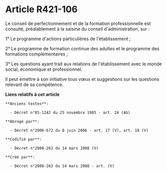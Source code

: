 # Article R421-106

Le conseil de perfectionnement et de la formation professionnelle est consulté, préalablement à la saisine du conseil
d'administration, sur :

1° Le programme d'actions particulières de l'établissement ;

2° Le programme de formation continue des adultes et le programme des formations complémentaires ;

3° Les questions ayant trait aux relations de l'établissement avec le monde social, économique et professionnel.

Il peut émettre à son initiative tous vœux et suggestions sur les questions relevant de sa compétence.

**Liens relatifs à cet article**

	**Anciens textes**:

	  - Décret n°85-1242 du 25 novembre 1985 - art. 24 (Ab)

	**Abrogé par**:

	  - Décret n°2006-672 du 8 juin 2006 - art. 17 (V), art. 18 (V)

	**Codifié par**:

	  - Décret n°2008-263 du 14 mars 2008 (V)

	**Créé par**:

	  - Décret n°2008-263 du 14 mars 2008 - art. (V)
